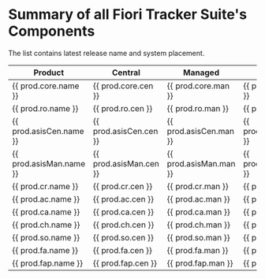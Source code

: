 # Summary of all Fiori Tracker Suite's Components

The list contains latest release name and system placement.

|Product|Central|Managed|Latest release|
|--|--|--|--|
|{{ prod.core.name }}|{{ prod.core.cen }}|{{ prod.core.man }}|{{ prod.core.latestrel }}|
|{{ prod.ro.name }}|{{ prod.ro.cen }}|{{ prod.ro.man }}|{{ prod.ro.latestrel }}|
|{{ prod.asisCen.name }}|{{ prod.asisCen.cen }}|{{ prod.asisCen.man }}|{{ prod.asisCen.latestrel }}|
|{{ prod.asisMan.name }}|{{ prod.asisMan.cen }}|{{ prod.asisMan.man }}|{{ prod.asisMan.latestrel }}|
|{{ prod.cr.name }}|{{ prod.cr.cen }}|{{ prod.cr.man }}|{{ prod.cr.latestrel }}|
|{{ prod.ac.name }}|{{ prod.ac.cen }}|{{ prod.ac.man }}|{{ prod.ac.latestrel }}|
|{{ prod.ca.name }}|{{ prod.ca.cen }}|{{ prod.ca.man }}|{{ prod.ca.latestrel }}|
|{{ prod.ch.name }}|{{ prod.ch.cen }}|{{ prod.ch.man }}|{{ prod.ch.latestrel }}|
|{{ prod.so.name }}|{{ prod.so.cen }}|{{ prod.so.man }}|{{ prod.so.latestrel }}|
|{{ prod.fa.name }}|{{ prod.fa.cen }}|{{ prod.fa.man }}|{{ prod.fa.latestrel }}|
|{{ prod.fap.name }}|{{ prod.fap.cen }}|{{ prod.fap.man }}|{{ prod.fap.latestrel }}|